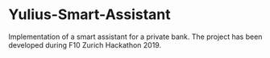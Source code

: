 # Yulius-Smart-Assistant
Implementation of a smart assistant for a private bank. The project has been developed during F10 Zurich Hackathon 2019.

